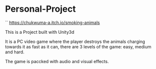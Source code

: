 # Personal-Project

``
https://chukwuma-a.itch.io/smoking-animals

This is a Project built with Unity3d

It is a PC video game where the player destroys the animals charging towards it
as fast as it can, there are 3 levels of the game: easy, medium and hard.

The game is paccked with audio and visual effects.
